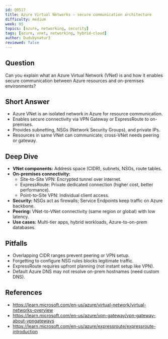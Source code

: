 ```yaml
---
id: Q0517
title: Azure Virtual Networks — secure communication architecture
difficulty: medium
week: 05
topics: [azure, networking, security]
tags: [azure, vnet, networking, hybrid-cloud]
author: Dudubynatur3
reviewed: false
---
```


## Question
Can you explain what an Azure Virtual Network (VNet) is and how it enables secure communication between Azure resources and on-premises environments?

## Short Answer
- Azure VNet is an isolated network in Azure for resource communication.
- Enables secure connectivity via VPN Gateway or ExpressRoute to on-premises.
- Provides subnetting, NSGs (Network Security Groups), and private IPs.
- Resources in same VNet can communicate; cross-VNet needs peering or gateway.

## Deep Dive
- **VNet components:** Address space (CIDR), subnets, NSGs, route tables.
- **On-premises connectivity:**
  - Site-to-Site VPN: Encrypted tunnel over internet.
  - ExpressRoute: Private dedicated connection (higher cost, better performance).
  - Point-to-Site VPN: Individual client access.
- **Security:** NSGs act as firewalls; Service Endpoints keep traffic on Azure backbone.
- **Peering:** VNet-to-VNet connectivity (same region or global) with low latency.
- **Use cases:** Multi-tier apps, hybrid workloads, Azure-to-on-prem databases.

## Pitfalls
- Overlapping CIDR ranges prevent peering or VPN setup.
- Forgetting to configure NSG rules blocks legitimate traffic.
- ExpressRoute requires upfront planning (not instant setup like VPN).
- Default Azure DNS may not resolve on-prem hostnames (need custom DNS).

## References
- https://learn.microsoft.com/en-us/azure/virtual-network/virtual-networks-overview
- https://learn.microsoft.com/en-us/azure/vpn-gateway/vpn-gateway-about-vpngateways
- https://learn.microsoft.com/en-us/azure/expressroute/expressroute-introduction
